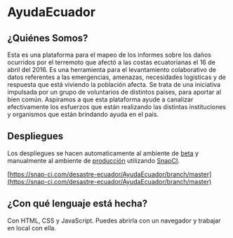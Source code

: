 # AyudaEcuador

## ¿Quiénes Somos?

Esta es una plataforma para el mapeo de los informes sobre los daños ocurridos por el terremoto que afectó a las costas ecuatorianas el 16 de abril del 2016. Es una herramienta para el levantamiento colaborativo de datos referentes a las emergencias, amenazas, necesidades logísticas y de respuesta que está viviendo la población afecta. Se trata de una iniciativa impulsada por un grupo de voluntarios de distintos países, para aportar al bien común. Aspiramos a que esta plataforma ayude a canalizar efectivamente los esfuerzos que están realizando las distintas instituciones y organismos que están brindando ayuda en el país.

## Despliegues

Los despliegues se hacen automaticamente al ambiente de [beta](http://beta.desastre.ec/) y manualmente al ambiente de [producción](http://desastre.ec/) utilizando [SnapCI](https://snap-ci.com/desastre-ecuador/AyudaEcuador/branch/master).

[https://snap-ci.com/desastre-ecuador/AyudaEcuador/branch/master](https://snap-ci.com/desastre-ecuador/AyudaEcuador/branch/master)

## ¿Con qué lenguaje está hecha? 

Con HTML, CSS y JavaScript. Puedes abrirla con un navegador y trabajar en local con ella. 

